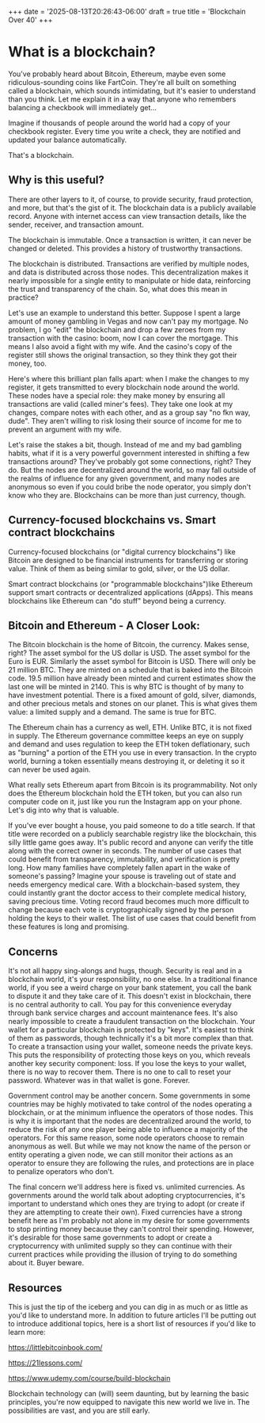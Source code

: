 +++
date = '2025-08-13T20:26:43-06:00'
draft = true
title = 'Blockchain Over 40'
+++

# What is a blockchain?
You've probably heard about Bitcoin, Ethereum, maybe even some ridiculous-sounding coins like FartCoin. They're all built on something called a blockchain, which sounds intimidating, but it's easier to understand than you think. Let me explain it in a way that anyone who remembers balancing a checkbook will immediately get…

Imagine if thousands of people around the world had a copy of your checkbook register. Every time you write a check, they are notified and updated your balance automatically.

That's a blockchain.

## Why is this useful?

There are other layers to it, of course, to provide security, fraud protection, and more, but that's the gist of it. The blockchain data is a publicly available record. Anyone with internet access can view transaction details, like the sender, receiver, and transaction amount.

The blockchain is immutable. Once a transaction is written, it can never be changed or deleted. This provides a history of trustworthy transactions.

The blockchain is distributed. Transactions are verified by multiple nodes, and data is distributed across those nodes. This decentralization makes it nearly impossible for a single entity to manipulate or hide data, reinforcing the trust and transparency of the chain. So, what does this mean in practice?

Let's use an example to understand this better. Suppose I spent a large amount of money gambling in Vegas and now can't pay my mortgage. No problem, I go "edit" the blockchain and drop a few zeroes from my transaction with the casino: boom, now I can cover the mortgage. This means I also avoid a fight with my wife. And the casino's copy of the register still shows the original transaction, so they think they got their money, too.

Here's where this brilliant plan falls apart: when I make the changes to my register, it gets transmitted to every blockchain node around the world. These nodes have a special role: they make money by ensuring all transactions are valid (called miner's fees). They take one look at my changes, compare notes with each other, and as a group say "no fkn way, dude". They aren't willing to risk losing their source of income for me to prevent an argument with my wife.

Let's raise the stakes a bit, though. Instead of me and my bad gambling habits, what if it is a very powerful government interested in shifting a few transactions around? They've probably got some connections, right? They do. But the nodes are decentralized around the world, so may fall outside of the realms of influence for any given government, and many nodes are anonymous so even if you could bribe the node operator, you simply don't know who they are. Blockchains can be more than just currency, though.

## Currency-focused blockchains vs. Smart contract blockchains

Currency-focused blockchains (or "digital currency blockchains") like Bitcoin are designed to be financial instruments for transferring or storing value. Think of them as being similar to gold, silver, or the US dollar.

Smart contract blockchains (or "programmable blockchains")like Ethereum support smart contracts or decentralized applications (dApps). This means blockchains like Ethereum can "do stuff" beyond being a currency.

## Bitcoin and Ethereum - A Closer Look:

The Bitcoin blockchain is the home of Bitcoin, the currency. Makes sense, right? The asset symbol for the US dollar is USD. The asset symbol for the Euro is EUR. Similarly the asset symbol for Bitcoin is USD. There will only be 21 million BTC. They are minted on a schedule that is baked into the Bitcoin code. 19.5 million have already been minted and current estimates show the last one will be minted in 2140. This is why BTC is thought of by many to have investment potential. There is a fixed amount of gold, silver, diamonds, and other precious metals and stones on our planet. This is what gives them value: a limited supply and a demand. The same is true for BTC.

The Ethereum chain has a currency as well, ETH. Unlike BTC, it is not fixed in supply. The Ethereum governance committee keeps an eye on supply and demand and uses regulation to keep the ETH token deflationary, such as "burning" a portion of the ETH you use in every transaction. In the crypto world, burning a token essentially means destroying it, or deleting it so it can never be used again.

What really sets Ethereum apart from Bitcoin is its programmability. Not only does the Ethereum blockchain hold the ETH token, but you can also run computer code on it, just like you run the Instagram app on your phone. Let's dig into why that is valuable.

If you've ever bought a house, you paid someone to do a title search. If that title were recorded on a publicly searchable registry like the blockchain, this silly little game goes away. It's public record and anyone can verify the title along with the correct owner in seconds. The number of use cases that could benefit from transparency, immutability, and verification is pretty long. How many families have completely fallen apart in the wake of someone's passing? Imagine your spouse is traveling out of state and needs emergency medical care. With a blockchain-based system, they could instantly grant the doctor access to their complete medical history, saving precious time. Voting record fraud becomes much more difficult to change because each vote is cryptographically signed by the person holding the keys to their wallet. The list of use cases that could benefit from these features is long and promising.

## Concerns

It's not all happy sing-alongs and hugs, though. Security is real and in a blockchain world, it's your responsibility, no one else. In a traditional finance world, if you see a weird charge on your bank statement, you call the bank to dispute it and they take care of it. This doesn't exist in blockchain, there is no central authority to call. You pay for this convenience everyday through bank service charges and account maintenance fees. It's also nearly impossible to create a fraudulent transaction on the blockchain. Your wallet for a particular blockchain is protected by "keys". It's easiest to think of them as passwords, though technically it's a bit more complex than that. To create a transaction using your wallet, someone needs the private keys. This puts the responsibility of protecting those keys on you, which reveals another key security component: loss. If you lose the keys to your wallet, there is no way to recover them. There is no one to call to reset your password. Whatever was in that wallet is gone. Forever.

Government control may be another concern. Some governments in some countries may be highly motivated to take control of the nodes operating a blockchain, or at the minimum influence the operators of those nodes. This is why it is important that the nodes are decentralized around the world, to reduce the risk of any one player being able to influence a majority of the operators. For this same reason, some node operators choose to remain anonymous as well. But while we may not know the name of the person or entity operating a given node, we can still monitor their actions as an operator to ensure they are following the rules, and protections are in place to penalize operators who don't.

The final concern we'll address here is fixed vs. unlimited currencies. As governments around the world talk about adopting cryptocurrencies, it's important to understand which ones they are trying to adopt (or create if they are attempting to create their own). Fixed currencies have a strong benefit here as I'm probably not alone in my desire for some governments to stop printing money because they can't control their spending. However, it's desirable for those same governments to adopt or create a cryptocurrency with unlimited supply so they can continue with their current practices while providing the illusion of trying to do something about it. Buyer beware.

## Resources

This is just the tip of the iceberg and you can dig in as much or as little as you'd like to understand more. In addition to future articles I'll be putting out to introduce additional topics, here is a short list of resources if you'd like to learn more:

https://littlebitcoinbook.com/

https://21lessons.com/

https://www.udemy.com/course/build-blockchain

Blockchain technology can (will) seem daunting, but by learning the basic principles, you're now equipped to navigate this new world we live in. The possibilities are vast, and you are still early.